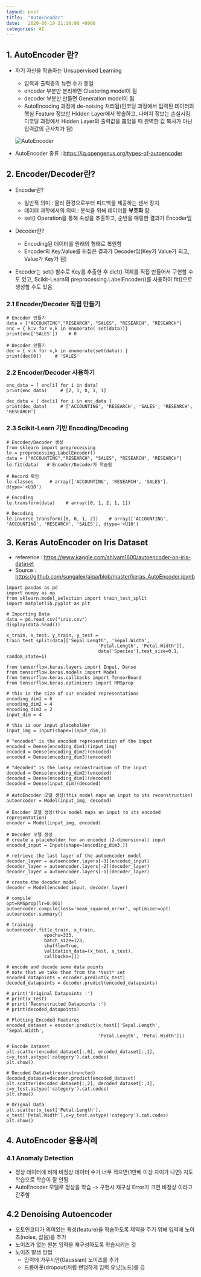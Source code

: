 ```yaml
---
layout: post
title:  "AutoEncoder"
date:   2020-06-19 21:10:00 +0900
categories: AI
---
```


## 1. AutoEncoder 란?

- 자기 자신을 학습하는 Unsupervised Learning

  - 입력과 출력층의 뉴런 수가 동일
  - encoder 부분만 분리하면 Clustering model이 됨
  - decoder 부분만 만들면 Generation model이 됨
  - AutoEncoding 과정에 de-noising 처리됨(인코딩 과정에서 입력된 데이터의 핵심 Feature 정보만 Hidden Layer에서 학습하고, 나머지 정보는 손실시킴. 디코딩 과정에서 Hidden Layer의 출력값을 뽑았을 때 완벽한 값 복사가 아닌 입력값의 근사치가 됨)

  ![AutoEncoder](/img/AutoEncoder.PNG)

- AutoEncoder 종류 : <https://iq.opengenus.org/types-of-autoencoder>

## 2. Encoder/Decoder란?

- Encoder란?
  - 일반적 의미 : 물리 환경으로부터 피드백을 제공하는 센서 장치
  - 데이터 과학에서의 의미 : 분석을 위해 데이터를 **부호화** 함
  - set() Operation을 통해 속성을 추출하고, 순번을 매핑한 결과가 Encoder임

- Decoder란?
  - Encoding된 데이터를 원래의 형태로 복원함
  - Encoder의 Key:Value를 뒤집은 결과가 Decoder임(Key가 Value가 되고, Value가 Key가 됨)

- Encoder는 set() 함수로 Key를 추출한 후 dict() 객체를 직접 만들어서 구현할 수도 있고, Scikit-Learn의 preprocessing.LabelEncoder()를 사용하여 fit()으로 생성할 수도 있음

### 2.1 Encoder/Decoder 직접 만들기

  ~~~ipython
  # Encoder 만들기
  data = ["ACCOUNTING","RESEARCH", "SALES", "RESEARCH", "RESEARCH"]
  enc = { k:v for v,k in enumerate( set(data))}
  print(enc['SALES'])    # 0

  # Decoder 만들기
  dec = { v:k for v,k in enumerate(set(data)) }
  print(dec[0])     # 'SALES'
  ~~~

### 2.2 Encoder/Decoder 사용하기

  ~~~ipython
  enc_data = [ enc[i] for i in data]
  print(enc_data)     # [2, 1, 0, 1, 1]
  
  dec_data = [ dec[i] for i in enc_data ]
  print(dec_data)     # ['ACCOUNTING', 'RESEARCH', 'SALES', 'RESEARCH', 'RESEARCH']
  ~~~

### 2.3 Scikit-Learn 기반 Encoding/Decoding

  ~~~ipython
  # Encoder/Decoder 생성
  from sklearn import preprocessing
  le = preprocessing.LabelEncoder()
  data = ["ACCOUNTING","RESEARCH", "SALES", "RESEARCH", "RESEARCH"]
  le.fit(data)   # Encoder/Decoder가 학습됨
  ~~~

  ~~~ipython
  # Record 확인
  le.classes_     # array(['ACCOUNTING', 'RESEARCH', 'SALES'], dtype='<U10')
  ~~~

  ~~~ipython
  # Encoding
  le.transform(data)    # array([0, 1, 2, 1, 1])
  ~~~

  ~~~ipython
  # Decoding
  le.inverse_transform([0, 0, 1, 2])    # array(['ACCOUNTING', 'ACCOUNTING', 'RESEARCH', 'SALES'], dtype='<U10')
  ~~~

## 3. Keras AutoEncoder on Iris Dataset

* reference : <https://www.kaggle.com/shivam1600/autoencoder-on-iris-dataset>
* Source : <https://github.com/sungalex/aiqa/blob/master/keras_AutoEncoder.ipynb>

~~~ipython
import pandas as pd
import numpy as np
from sklearn.model_selection import train_test_split
import matplotlib.pyplot as plt

# Importing Data
data = pd.read_csv("iris.csv")
display(data.head())

x_train, x_test, y_train, y_test = train_test_split(data[['Sepal.Length', 'Sepal.Width',
                                  'Petal.Length', 'Petal.Width']],
                                  data['Species'],test_size=0.1, random_state=1)
~~~

~~~ipython
from tensorflow.keras.layers import Input, Dense
from tensorflow.keras.models import Model
from tensorflow.keras.callbacks import TensorBoard
from tensorflow.keras.optimizers import RMSprop

# this is the size of our encoded representations
encoding_dim1 = 6
encoding_dim2 = 4
encoding_dim3 = 2
input_dim = 4

# this is our input placeholder
input_img = Input(shape=(input_dim,))

# "encoded" is the encoded representation of the input
encoded = Dense(encoding_dim1)(input_img)
encoded = Dense(encoding_dim2)(encoded)
encoded = Dense(encoding_dim3)(encoded)

# "decoded" is the lossy reconstruction of the input
decoded = Dense(encoding_dim2)(encoded)
decoded = Dense(encoding_dim1)(decoded)
decoded = Dense(input_dim)(decoded)
~~~

~~~ipython
# AutoEncoder 모델 생성(this model maps an input to its reconstruction)
autoencoder = Model(input_img, decoded)
~~~

~~~ipython
# Encoder 모델 생성(this model maps an input to its encoded representation)
encoder = Model(input_img, encoded)
~~~

~~~ipython
# Decoder 모델 생성
# create a placeholder for an encoded (2-dimensional) input
encoded_input = Input(shape=(encoding_dim3,))

# retrieve the last layer of the autoencoder model
decoder_layer = autoencoder.layers[-3](encoded_input)
decoder_layer = autoencoder.layers[-2](decoder_layer)
decoder_layer = autoencoder.layers[-1](decoder_layer)

# create the decoder model
decoder = Model(encoded_input, decoder_layer)
~~~

~~~ipython
# compile
opt=RMSprop(lr=0.001)
autoencoder.compile(loss='mean_squared_error', optimizer=opt)
autoencoder.summary()
~~~

~~~ipython
# training
autoencoder.fit(x_train, x_train,
              epochs=333,
              batch_size=123,
              shuffle=True,
              validation_data=(x_test, x_test),
              callbacks=[])

# encode and decode some data points
# note that we take them from the *test* set
encoded_datapoints = encoder.predict(x_test)
decoded_datapoints = decoder.predict(encoded_datapoints)

# print('Original Datapoints :')
# print(x_test)
# print('Reconstructed Datapoints :')
# print(decoded_datapoints)
~~~

~~~ipython
# Plotting Encoded Features
encoded_dataset = encoder.predict(x_test[['Sepal.Length', 'Sepal.Width',
                                  'Petal.Length', 'Petal.Width']])
~~~

~~~ipython
# Encode Dataset
plt.scatter(encoded_dataset[:,0], encoded_dataset[:,1], c=y_test.astype('category').cat.codes)
plt.show()
~~~

~~~ipython
# Decoded Dataset(reconstruncted)
decoded_dataset=decoder.predict(encoded_dataset)
plt.scatter(decoded_dataset[:,2], decoded_dataset[:,3], c=y_test.astype('category').cat.codes)
plt.show()
~~~

~~~ipython
# Orignal Data
plt.scatter(x_test['Petal.Length'], x_test['Petal.Width'],c=y_test.astype('category').cat.codes)
plt.show()
~~~

## 4. AutoEncoder 응용사례

### 4.1 Anomaly Detection

- 정상 데이터에 비해 비정상 데이터 수가 너무 적으면(1만배 이상 차이가 나면) 지도학습으로 학습이 잘 안됨
- AutoEncoder 모델로 정상을 학습 -> 구현시 재구성 Error가 크면 비정상 이라고 간주함
    
## 4.2 Denoising Autoencoder

- 오토인코더가 의미있는 특성(feature)을 학습하도록 제약을 주기 위해 입력에 노이즈(noise, 잡음)를 추가
- 노이즈가 없는 원본 입력을 재구성하도록 학습시키는 것
- 노이즈 발생 방법
  - 입력에 가우시안(Gaussian) 노이즈를 추가
  - 드롭아웃(dropout)처럼 랜덤하게 입력 유닛(노드)를 끔
  